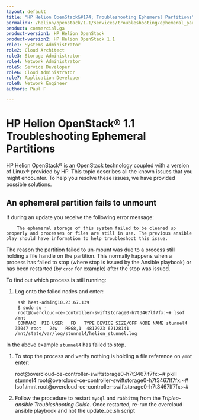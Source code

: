 ```yaml
---
layout: default
title: "HP Helion OpenStack&#174; Troubleshooting Ephemeral Partitions"
permalink: /helion/openstack/1.1/services/troubleshooting/ephemeral_partitions/
product: commercial.ga
product-version1: HP Helion OpenStack
product-version2: HP Helion OpenStack 1.1
role1: Systems Administrator 
role2: Cloud Architect 
role3: Storage Administrator 
role4: Network Administrator 
role5: Service Developer 
role6: Cloud Administrator 
role7: Application Developer 
role8: Network Engineer 
authors: Paul F

---
```

<!--UNDER REVISION-->

<script>

function PageRefresh {
onLoad="window.refresh"
}

PageRefresh();

</script>
<!--

<p style="font-size: small;"> <a href="/helion/openstack/1.1/services/object/overview/">&#9664; PREV</a> | <a href="/helion/openstack/1.1/services/overview/">&#9650; UP</a> | <a href="/helion/openstack/1.1/services/reporting/overview/"> NEXT &#9654</a> </p> --->


# HP Helion OpenStack&#174; 1.1 Troubleshooting Ephemeral Partitions

HP Helion OpenStack&#174; is an OpenStack technology coupled with a version of Linux&reg; provided by HP. This topic describes all the known issues that you might encounter. To help you resolve these issues, we have provided possible solutions.

## An ephemeral partition fails to unmount ##


If during an update you receive the following error message:


        The ephemeral storage of this system failed to be cleaned up properly and processes or files are still in use. The previous ansible play should have information to help troubleshoot this issue.


The reason the partition failed to un-mount was due to a process still holding a file handle on the partition. This normally happens when a process has failed to stop (where stop is issued by the Ansible playbook) or has been restarted (by `cron` for example) after the stop was issued. 

To find out which process is still running:

1. Log onto the failed nodes and enter:

	    ssh heat-admin@10.23.67.139 
    	$ sudo su -
    	root@overcloud-ce-controller-swiftstorage0-h7t3467lf7fx:~# lsof /mnt
    	COMMAND  PID USER   FD   TYPE DEVICE SIZE/OFF NODE NAME stunnel4 33047 root   24w   REG8,1  4812923 62128141 /mnt/state/var/log/stunnel4/helion_stunnel.log


In the above example `stunnel4` has failed to stop. 

1. To stop the process and verify nothing is holding a file reference on `/mnt` enter:    
    
    root@overcloud-ce-controller-swiftstorage0-h7t3467lf7fx:~# pkill stunnel4
    root@overcloud-ce-controller-swiftstorage0-h7t3467lf7fx:~# lsof /mnt
    root@overcloud-ce-controller-swiftstorage0-h7t3467lf7fx:~# 
    
1. Follow the procedure to restart `mysql` and `rabbitmq` from the *Tripleo-ansible Troubleshooting Guide*.
 Once restarted, re-run the overcloud ansible playbook and not the update_oc.sh script


